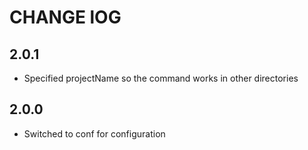 # CHANGE lOG

## 2.0.1
- Specified projectName so the command works in other directories

## 2.0.0
- Switched to conf for configuration
